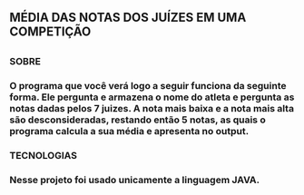 <h2>MÉDIA DAS NOTAS DOS JUÍZES EM UMA COMPETIÇÃO<h2>

<h3>SOBRE<h3>

<p>O programa que você verá logo a seguir funciona da seguinte forma. Ele pergunta e armazena o nome do atleta
e pergunta as notas dadas pelos 7 juizes. A nota mais baixa e a nota mais alta são desconsideradas, restando
então 5 notas, as quais o programa calcula a sua média e apresenta no output.<p> 

<h3>TECNOLOGIAS<h3>

<p>Nesse projeto foi usado unicamente a linguagem JAVA.<p>
